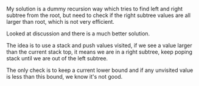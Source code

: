 My solution is a dummy recursion way which tries to find left and right subtree from the root, but need to check if the right subtree values are all larger than root, which is not very efficient.

Looked at discussion and there is a much better solution.

The idea is to use a stack and push values visited, if we see a value larger than the current stack top, it means we are in a right subtree, keep poping stack until we are out of the left subtree.

The only check is to keep a current lower bound and if any unvisited value is less than this bound, we know it's not good.
